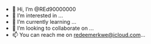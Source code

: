 - 👋 Hi, I’m @REd90000000
- 👀 I’m interested in ...
- 🌱 I’m currently learning ...
- 💞️ I’m looking to collaborate on ...
- 📫 You can reach me on redeemerkwe@icloud.com...

<!---
REd90000000/REd90000000 is a ✨ special ✨ repository because its `README.md` (this file) appears on your GitHub profile.
You can click the Preview link to take a look at your changes.
--->
